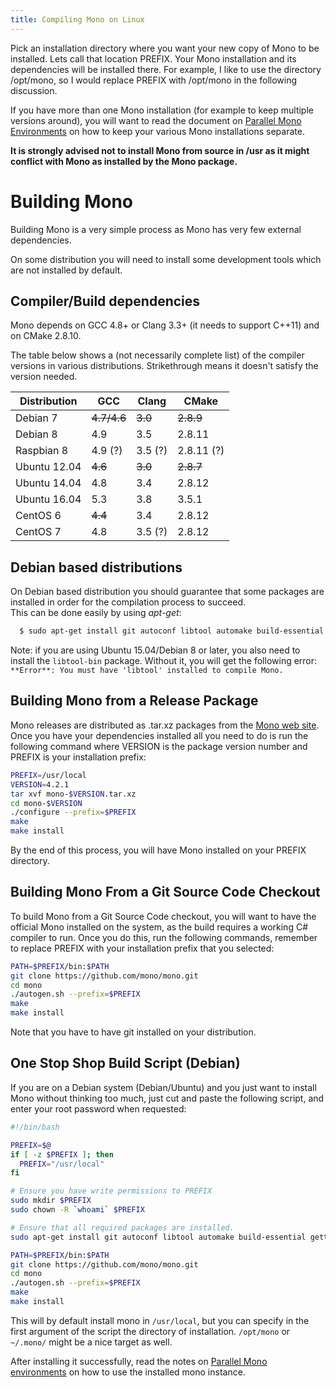 ```yaml
---
title: Compiling Mono on Linux
---
```


Pick an installation directory where you want your new copy of Mono to be installed. Lets call that location PREFIX. Your Mono installation and its dependencies will be installed there. For example, I like to use the directory /opt/mono, so I would replace PREFIX with /opt/mono in the following discussion.

If you have more than one Mono installation (for example to keep multiple versions around), you will want to read the document on [Parallel Mono Environments](/docs/compiling-mono/parallel-mono-environments/) on how to keep your various Mono installations separate.

**It is strongly advised not to install Mono from source in /usr as it might conflict with Mono as installed by the Mono package.**

Building Mono
=============

Building Mono is a very simple process as Mono has very few external dependencies.

On some distribution you will need to install some development tools which are not installed by default.

Compiler/Build dependencies
---------------------------

Mono depends on GCC 4.8+ or Clang 3.3+ (it needs to support C++11) and on CMake 2.8.10.

The table below shows a (not necessarily complete list) of the compiler versions in various distributions. Strikethrough means it doesn't satisfy the version needed.

| Distribution | GCC         | Clang   | CMake      |
| ------------ | ----------- | ------- | ---------- |
| Debian 7     | ~~4.7/4.6~~ | ~~3.0~~ | ~~2.8.9~~  |
| Debian 8     | 4.9         | 3.5     | 2.8.11     |
| Raspbian 8   | 4.9 (?)     | 3.5 (?) | 2.8.11 (?) |
| Ubuntu 12.04 | ~~4.6~~     | ~~3.0~~ | ~~2.8.7~~  |
| Ubuntu 14.04 | 4.8         | 3.4     | 2.8.12     |
| Ubuntu 16.04 | 5.3         | 3.8     | 3.5.1      |
| CentOS 6     | ~~4.4~~     | 3.4     | 2.8.12     |
| CentOS 7     | 4.8         | 3.5 (?) | 2.8.12     |

Debian based distributions
--------------------------

On Debian based distribution you should guarantee that some packages are installed in order for the compilation process to succeed.<br/>
This can be done easily by using *apt-get*:

```bash
  $ sudo apt-get install git autoconf libtool automake build-essential gettext cmake python
```

Note: if you are using Ubuntu 15.04/Debian 8 or later, you also need to install the `libtool-bin` package. Without it, you will get the following error: `**Error**: You must have 'libtool' installed to compile Mono.`

Building Mono from a Release Package
------------------------------------

Mono releases are distributed as .tar.xz packages from the [Mono web site](https://download.mono-project.com/sources/mono/). Once you have your dependencies installed all you need to do is run the following command where VERSION is the package version number and PREFIX is your installation prefix:

``` bash
PREFIX=/usr/local
VERSION=4.2.1
tar xvf mono-$VERSION.tar.xz
cd mono-$VERSION
./configure --prefix=$PREFIX
make
make install
```

By the end of this process, you will have Mono installed on your PREFIX directory.

Building Mono From a Git Source Code Checkout
---------------------------------------------

To build Mono from a Git Source Code checkout, you will want to have the official Mono installed on the system, as the build requires a working C# compiler to run. Once you do this, run the following commands, remember to replace PREFIX with your installation prefix that you selected:

``` bash
PATH=$PREFIX/bin:$PATH
git clone https://github.com/mono/mono.git
cd mono
./autogen.sh --prefix=$PREFIX
make
make install
```

Note that you have to have git installed on your distribution.

One Stop Shop Build Script (Debian)
-----------------------------------

If you are on a Debian system (Debian/Ubuntu) and you just want to install Mono without thinking too much, just cut and paste the following script, and enter your root password when requested:

``` bash
#!/bin/bash

PREFIX=$@
if [ -z $PREFIX ]; then
  PREFIX="/usr/local"
fi

# Ensure you have write permissions to PREFIX
sudo mkdir $PREFIX
sudo chown -R `whoami` $PREFIX

# Ensure that all required packages are installed.
sudo apt-get install git autoconf libtool automake build-essential gettext cmake python

PATH=$PREFIX/bin:$PATH
git clone https://github.com/mono/mono.git
cd mono
./autogen.sh --prefix=$PREFIX
make
make install
```

This will by default install mono in `/usr/local`, but you can specify in the first argument of the script the directory of installation. `/opt/mono` or `~/.mono/` might be a nice target as well.

After installing it successfully, read the notes on [Parallel Mono environments](/docs/compiling-mono/parallel-mono-environments/) on how to use the installed mono instance.
